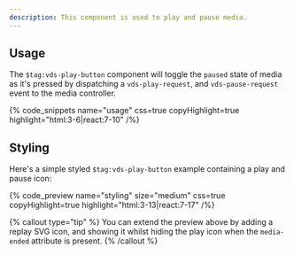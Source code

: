 ```yaml
---
description: This component is used to play and pause media.
---
```


## Usage

The `$tag:vds-play-button` component will toggle the `paused` state of media as it's pressed by
dispatching a `vds-play-request`, and `vds-pause-request` event to the media controller.

{% code_snippets name="usage" css=true copyHighlight=true highlight="html:3-6|react:7-10" /%}

## Styling

Here's a simple styled `$tag:vds-play-button` example containing a play and pause icon:

{% code_preview name="styling" size="medium" css=true copyHighlight=true highlight="html:3-13|react:7-17" /%}

{% callout type="tip" %}
You can extend the preview above by adding a replay SVG icon, and showing it whilst hiding the play icon
when the `media-ended` attribute is present.
{% /callout %}
